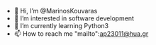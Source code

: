 - 👋 Hi, I’m @MarinosKouvaras
- 👀 I’m interested in software development
- 🌱 I’m currently learning Python3
- 📫 How to reach me "mailto":ap23011@hua.gr

<!---
MarinosKouvaras/MarinosKouvaras is a ✨ special ✨ repository because its `README.md` (this file) appears on your GitHub profile.
You can click the Preview link to take a look at your changes.
--->
